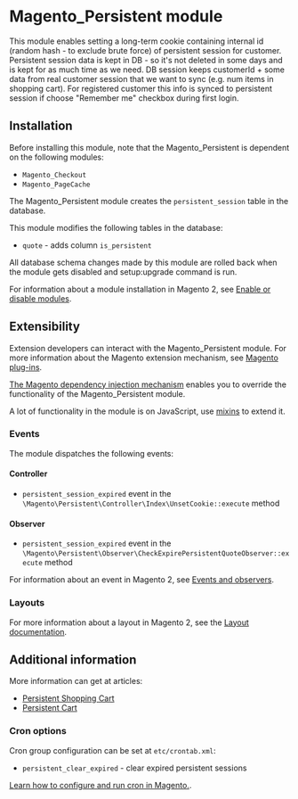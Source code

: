 # Magento_Persistent module

This module enables setting a long-term cookie containing internal id (random hash - to exclude brute
force) of persistent session for customer. Persistent session data is kept in DB - so it's not deleted in some days and is kept for
as much time as we need. DB session keeps customerId + some data from real customer session that we want to sync (e.g.
num items in shopping cart). For registered customer this info is synced to persistent session if choose "Remember me"
checkbox during first login.

## Installation

Before installing this module, note that the Magento_Persistent is dependent on the following modules:
- `Magento_Checkout`
- `Magento_PageCache`

The Magento_Persistent module creates the `persistent_session` table in the database.

This module modifies the following tables in the database:
- `quote` - adds column `is_persistent`

All database schema changes made by this module are rolled back when the module gets disabled and setup:upgrade command is run.

For information about a module installation in Magento 2, see [Enable or disable modules](https://experienceleague.adobe.com/docs/commerce-operations/installation-guide/tutorials/manage-modules.html).

## Extensibility

Extension developers can interact with the Magento_Persistent module. For more information about the Magento extension mechanism, see [Magento plug-ins](https://developer.adobe.com/commerce/php/development/components/plugins/).

[The Magento dependency injection mechanism](https://developer.adobe.com/commerce/php/development/components/dependency-injection/) enables you to override the functionality of the Magento_Persistent module.

A lot of functionality in the module is on JavaScript, use [mixins](https://developer.adobe.com/commerce/frontend-core/javascript/mixins/) to extend it.

### Events

The module dispatches the following events:

#### Controller

- `persistent_session_expired` event in the `\Magento\Persistent\Controller\Index\UnsetCookie::execute` method

#### Observer

- `persistent_session_expired` event in the `\Magento\Persistent\Observer\CheckExpirePersistentQuoteObserver::execute` method

For information about an event in Magento 2, see [Events and observers](https://developer.adobe.com/commerce/php/development/components/events-and-observers/#events).

### Layouts

For more information about a layout in Magento 2, see the [Layout documentation](https://developer.adobe.com/commerce/frontend-core/guide/layouts/).

## Additional information

More information can get at articles:
- [Persistent Shopping Cart](https://docs.magento.com/user-guide/configuration/customers/persistent-shopping-cart.html)
- [Persistent Cart](https://experienceleague.adobe.com/docs/commerce-admin/stores-sales/point-of-purchase/cart/cart-persistent.html)

### Cron options

Cron group configuration can be set at `etc/crontab.xml`:
- `persistent_clear_expired` - clear expired persistent sessions

[Learn how to configure and run cron in Magento.](https://experienceleague.adobe.com/docs/commerce-operations/configuration-guide/cli/configure-cron-jobs.html).
